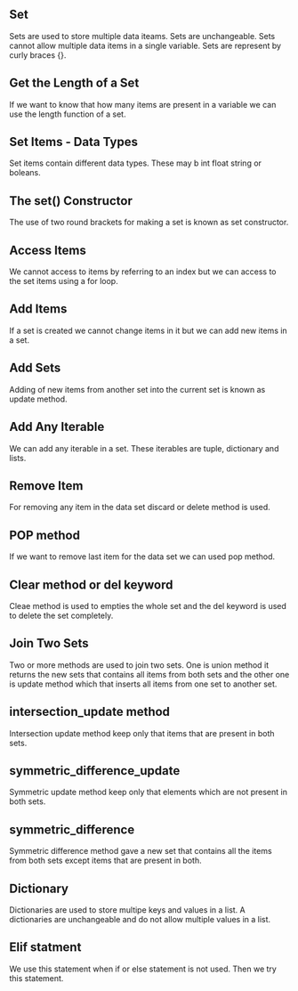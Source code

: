 ## Set 
Sets are used to store multiple data iteams. Sets are unchangeable. Sets cannot allow multiple data items in a single variable. Sets are represent by curly braces {}.
## Get the Length of a Set
If we want to know that how many items are present in a variable we can use the length function of a set.
## Set Items - Data Types
Set items contain different data types. These may b int float string or boleans.
## The set() Constructor
The use of two round brackets for making a set is known as set constructor.
## Access Items
We cannot access to items by referring to an index but we can access to the set items using a for loop.
## Add Items
If a set is created we cannot change items in it but we can add new items in a set.
## Add Sets
Adding of new items from another set into the current set is known as update method.
## Add Any Iterable
We can add any iterable in a set. These iterables are tuple, dictionary and lists.
## Remove Item
For removing any item in the data set discard or delete method is used.
## POP method
If we want to remove last item for the data set we can used pop method.
## Clear method or del keyword
Cleae method is used to empties the whole set and the del keyword is used to delete the set completely.
## Join Two Sets
Two or more methods are used to join two sets. One is union method it returns the new sets that contains all items from both sets and the other one is update method which that inserts all items from one set to another set.
## intersection_update method
Intersection update method keep only that items that are present in both sets.
## symmetric_difference_update
Symmetric update method keep only that elements which are not present in both sets.
## symmetric_difference
Symmetric difference  method gave a new set that contains all the items from both sets except items that are present in both.
## Dictionary
Dictionaries are used to store multipe keys and values in a list. A dictionaries are unchangeable and do not allow multiple values in a list.
## Elif statment
We use this statement when if or else statement is not used. Then we try this statement.